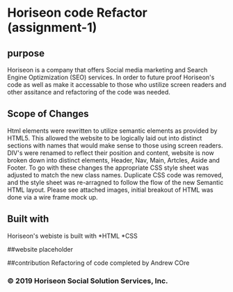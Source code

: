 # Horiseon code Refactor (assignment-1)

## purpose
Horiseon is a company that offers Social media marketing and Search Engine Optizmization (SEO) services. 
In order to future proof Horiseon's code as well as make it accessable to those who ustilize screen readers
and other assitance and refactoring of the code was needed.

## Scope of Changes 
Html elements were rewritten to utilize semantic elements as provided by HTML5. This allowed the website to be 
logically laid out into distinct sections with names that would make sense to those using screen readers. DIV's 
were renamed to reflect their position and content, website is now broken down into distinct elements, Header, 
Nav, Main, Artcles, Aside and Footer. To go with these changes the appropriate CSS style sheet was adjusted to 
match the new class names. Duplicate CSS code was removed, and the style sheet was re-arragned to follow the flow 
of the new Semantic HTML layout. Please see attached images, initial breakout of HTML was done via a wire frame 
mock up. 

##  Built with 
Horiseon's webiste is built with 
*HTML
*CSS

##website 
placeholder 

##contribution 
Refactoring of code completed by Andrew COre 

### © 2019 Horiseon Social Solution Services, Inc.


